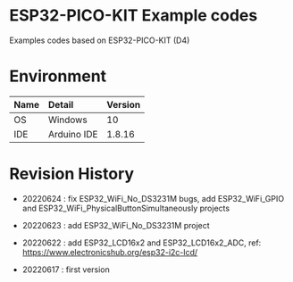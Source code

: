 # ESP32-PICO-KIT Example codes
Examples codes based on ESP32-PICO-KIT (D4)

# Environment
| Name               | Detail        | Version |
| :----------------- | :------------ | :------ |
| OS                 | Windows       | 10      |
| IDE                | Arduino IDE   | 1.8.16  |

# Revision History
- 20220624 : fix ESP32_WiFi_No_DS3231M bugs, add ESP32_WiFi_GPIO and ESP32_WiFi_PhysicalButtonSimultaneously projects

- 20220623 : add ESP32_WiFi_No_DS3231M project

- 20220622 : add ESP32_LCD16x2 and ESP32_LCD16x2_ADC, ref: https://www.electronicshub.org/esp32-i2c-lcd/

- 20220617 : first version


